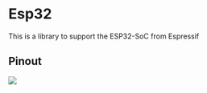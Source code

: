 <h1>Esp32</h1>

<p>
This is a library to support the ESP32-SoC from Espressif
</p>

<h2>Pinout</h2>

<img src="https://user-images.githubusercontent.com/12587394/84438767-61ab0c80-ac37-11ea-9ba6-b679772d9971.jpg" />
